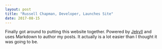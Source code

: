 ```yaml
---
layout: post
title: "Russell Chapman, Developer, Launches Site"
date: 2017-08-15
---
```


Finally got around to putting this website together. Powered by [Jekyll](http://jekyllrb.com)
and uses Markdown to author my posts. It actually is a lot easier than I thought
it was going to be.

